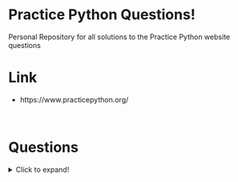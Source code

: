 # Practice Python Questions!
Personal Repository for all solutions to the Practice Python website questions 
<h1> Link </h1> 

<ul>
<li> https://www.practicepython.org/ </li> 
</ul>
<br>

<h1> Questions </h1>

<details>
  <summary>Click to expand!</summary>
  
  ## Questions 01 - 04
  <h4> <a href='https://www.practicepython.org/exercise/2014/01/29/01-character-input.html'> 01: Character Input </h4> 
  <h4> <a href='https://www.practicepython.org/exercise/2014/02/05/02-odd-or-even.html'> 02: Odd Or Even </h4> 
  <h4> <a href='https://www.practicepython.org/exercise/2014/02/15/03-list-less-than-ten.html'> 03: List Less Than Ten</h4>
  <h4> <a href='https://www.practicepython.org/exercise/2014/02/26/04-divisors.html'> 04: Divisors </h4>
  

  ## Questions 05 - 09
    
  <h4> <a href='https://www.practicepython.org/exercise/2014/03/05/05-list-overlap.html'> 05: List Overlap </h4>

  
</details>

